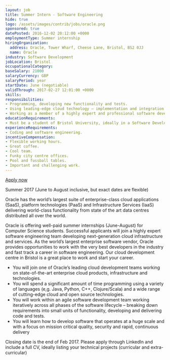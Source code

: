 ```yaml
---
layout: job
title: Summer Intern - Software Engineering
hide: true
logo: /assets/images/contrib/jobs/oracle.png
sponsored: true
datePosted: 2016-12-02 20:12:00 +0000
employmentType: Summer internship
hiringOrganization:
  address: Oracle, Tower Wharf, Cheese Lane, Bristol, BS2 0JJ
  name: Oracle
industry: Software Development
jobLocation: Bristol
occupationalCategory:
baseSalary: 21000
salaryCurrency: GBP
salaryPeriod: year
startDate: June (negotiable)
validThrough: 2017-02-27 12:01:00 +0000
skills:
responsibilities:
- Programming, developing new functionality and tests.
- Using leading-edge cloud technology – implementation and integration of new products
- Working as a member of a highly expert and professional software development team.
educationRequirements:
- Must be a student of Bristol University, ideally in a Software Development related degree.
experienceRequirements:
- Coding and software engineering.
incentiveCompensation:
- Flexible working hours.
- Great coffee.
- Cool team.
- Funky city centre offices.
- Pool and fussball tables.
- Important and challenging work.
---
```

[Apply now](https://www.linkedin.com/jobs/view/225517701 )

Summer 2017 (June to August inclusive, but exact dates are flexible)

Oracle has the world’s largest suite of enterprise-class cloud applications (SaaS), platform technologies (PaaS) and Infrastructure Services (IaaS) delivering world-class functionality from state of the art data centres distributed all over the world.

Oracle is offering well-paid summer internships (June-August) for Computer Science students. Successful applicants will join a highly expert software engineering team developing next-generation cloud infrastructure and services. As the world’s largest enterprise software vendor, Oracle provides opportunities to work with the very best developers in the industry and fast track a career in software engineering. Our cloud development centre in Bristol is a great place to work and start your career.

* You will join one of Oracle’s leading cloud development teams working on state-of-the-art enterprise cloud products, infrastructure and technologies.
* You will spend a significant amount of time programming using a variety of languages (e,g. Java, Python, C++, Clojure/Scala) and a wide range of cutting-edge cloud and open source technologies.
* You will work within an agile software development team working iteratively across all phases of the software lifecycle – breaking down requirements into small units of functionality, developing and delivering code and tests.
* You will learn how to develop software that operates at a huge scale and with a focus on mission critical quality, security and rapid, continuous delivery

Closing date is the end of Feb 2017. Please apply through LinkedIn and include a full CV, ideally listing your technical projects (curricular and extra-curricular)
